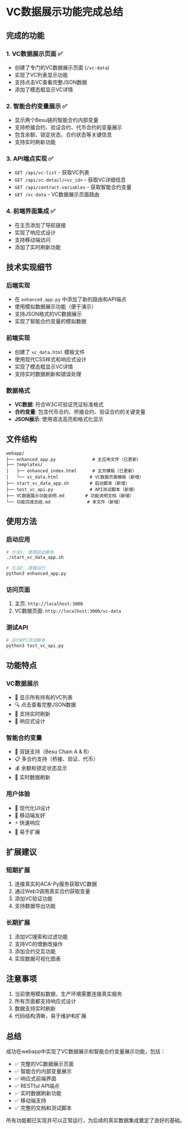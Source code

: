 # VC数据展示功能完成总结

## 完成的功能

### 1. VC数据展示页面 ✅
- 创建了专门的VC数据展示页面 (`/vc-data`)
- 实现了VC列表显示功能
- 支持点击VC查看完整JSON数据
- 添加了模态框显示VC详情

### 2. 智能合约变量展示 ✅
- 显示两个Besu链的智能合约内部变量
- 支持桥接合约、验证合约、代币合约的变量展示
- 包含余额、锁定状态、合约状态等关键信息
- 支持实时刷新功能

### 3. API端点实现 ✅
- `GET /api/vc-list` - 获取VC列表
- `GET /api/vc-detail/<vc_id>` - 获取VC详细信息
- `GET /api/contract-variables` - 获取智能合约变量
- `GET /vc-data` - VC数据展示页面路由

### 4. 前端界面集成 ✅
- 在主页添加了导航链接
- 实现了响应式设计
- 支持移动端访问
- 添加了实时刷新功能

## 技术实现细节

### 后端实现
- 在 `enhanced_app.py` 中添加了新的路由和API端点
- 使用模拟数据展示功能（便于演示）
- 支持JSON格式的VC数据展示
- 实现了智能合约变量的模拟数据

### 前端实现
- 创建了 `vc_data.html` 模板文件
- 使用现代CSS样式和响应式设计
- 实现了模态框显示VC详情
- 支持实时数据刷新和错误处理

### 数据格式
- **VC数据**: 符合W3C可验证凭证标准格式
- **合约变量**: 包含代币合约、桥接合约、验证合约的关键变量
- **JSON展示**: 使用语法高亮和格式化显示

## 文件结构

```
webapp/
├── enhanced_app.py              # 主应用文件（已更新）
├── templates/
│   ├── enhanced_index.html      # 主页模板（已更新）
│   └── vc_data.html            # VC数据页面模板（新增）
├── start_vc_data_app.sh        # 启动脚本（新增）
├── test_vc_api.py              # API测试脚本（新增）
├── VC数据展示功能说明.md        # 功能说明文档（新增）
└── 功能完成总结.md              # 本文件（新增）
```

## 使用方法

### 启动应用
```bash
# 方法1: 使用启动脚本
./start_vc_data_app.sh

# 方法2: 直接运行
python3 enhanced_app.py
```

### 访问页面
1. 主页: `http://localhost:3000`
2. VC数据页面: `http://localhost:3000/vc-data`

### 测试API
```bash
# 运行API测试脚本
python3 test_vc_api.py
```

## 功能特点

### VC数据展示
- 📜 显示所有持有的VC列表
- 🔍 点击查看完整JSON数据
- 🔄 支持实时刷新
- 📱 响应式设计

### 智能合约变量
- 🔗 双链支持（Besu Chain A & B）
- 📋 多合约支持（桥接、验证、代币）
- 💰 余额和锁定状态显示
- 🔄 实时数据刷新

### 用户体验
- 🎨 现代化UI设计
- 📱 移动端友好
- ⚡ 快速响应
- 🔧 易于扩展

## 扩展建议

### 短期扩展
1. 连接真实的ACA-Py服务获取VC数据
2. 通过Web3调用真实合约获取变量
3. 添加VC验证功能
4. 支持数据导出功能

### 长期扩展
1. 添加VC搜索和过滤功能
2. 支持VC的增删改操作
3. 添加合约交互功能
4. 实现数据可视化图表

## 注意事项

1. 当前使用模拟数据，生产环境需要连接真实服务
2. 所有页面都支持响应式设计
3. 数据支持实时刷新
4. 代码结构清晰，易于维护和扩展

## 总结

成功在webapp中实现了VC数据展示和智能合约变量展示功能，包括：

- ✅ 完整的VC数据展示页面
- ✅ 智能合约内部变量展示
- ✅ 响应式前端界面
- ✅ RESTful API端点
- ✅ 实时数据刷新功能
- ✅ 移动端支持
- ✅ 完整的文档和测试脚本

所有功能都已实现并可以正常运行，为后续的真实数据集成奠定了良好的基础。
